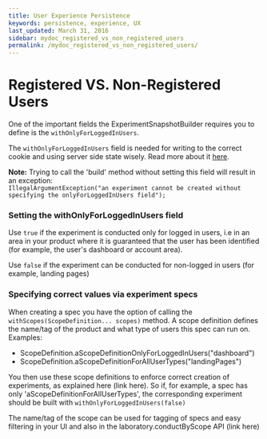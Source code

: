 ```yaml
---
title: User Experience Persistence
keywords: persistence, experience, UX
last_updated: March 31, 2016
sidebar: mydoc_registered_vs_non_registered_users
permalink: /mydoc_registered_vs_non_registered_users/
---
```


# Registered VS. Non-Registered Users

One of the important fields the ExperimentSnapshotBuilder requires you to define is the ```withOnlyForLoggedInUsers```.

The ```withOnlyForLoggedInUsers``` field is needed for writing to the correct cookie and using server side state wisely. Read more about it [here](https://github.com/wix/petri/wiki/How-Petri-Persists-Experience-For-Users). 

**Note:** Trying to call the 'build' method without setting this field will result in an exception:  
```IllegalArgumentException("an experiment cannot be created without specifying the onlyForLoggedInUsers field");```


### Setting the withOnlyForLoggedInUsers field
Use ```true``` if the experiment is conducted only for logged in users, i.e in an area in your product where it is guaranteed that the user has been identified (for example, the user's dashboard or account area). 

Use ```false``` if the experiment can be conducted for non-logged in users (for example, landing pages)

### Specifying correct values via experiment specs
When creating a spec you have the option of calling the ```withScopes(ScopeDefinition... scopes)``` method.
A scope definition defines the name/tag of the product and what type of users this spec can run on.
Examples: 

* ScopeDefinition.aScopeDefinitionOnlyForLoggedInUsers("dashboard")
* ScopeDefinition.aScopeDefinitionForAllUserTypes("landingPages")

You then use these scope definitions to enforce correct creation of experiments, as explained here (link here). So if, for example, a spec has only 'aScopeDefinitionForAllUserTypes', the corresponding experiment should be built with ```withOnlyForLoggedInUsers(false)```

The name/tag of the scope can be used for tagging of specs and easy filtering in your UI and also in the laboratory.conductByScope API (link here)